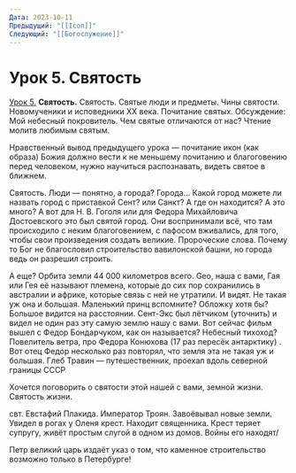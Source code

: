 ```yaml
---
Дата: 2023-10-11
Предыдущий: "[[Icon]]"
Следующий: "[[Богослужение]]"
---
```

# Урок 5. Святость

[Урок 5.](http://uralprosvet.ru/cpsh/Metodicheski_kabinet/pzb/bogoslugenie/svyatost/) **Святость.** Святость. Святые люди и предметы. Чины святости. Новомученики и исповедники XX века. Почитание святых. Обсуждение: Мой небесный покровитель. Чем святые отличаются от нас? Чтение молитв любимым святым.

Нравственный вывод предыдущего урока — почитание икон (как образа) Божия должно вести к не меньшему почитанию и благоговению перед человеком, нужно научиться распознавать, видеть святое в ближнем. 

Святость. Люди — понятно, а города? Города... Какой город можете ли назвать город с приставкой Сент? или Санкт? А где он находится? А это много? А вот для Н. В. Гоголя или для Федора Михайловича Достоевского это был святой город. Они воспринимали всё, что там происходило с неким благоговением, с пафосом вживались, для того, чтобы свои произведения создать великие. Пророческие слова. Почему то Бог не благословил строительство вавилонской башни, но города ведь он разрешил строить.

А еще? Орбита земли 44 000 километров всего. Geo, наша с вами, Гая или Гея её называют племена, которые до сих пор сохранились в австралии и африке, которые связь с ней не утратили. И видят. Не такая уж она и большая. Маленький принц вспомните? Обложку хотя бы? Большое видится на расстоянии. Сент-Экс был лётчиком (уточнить) и видел не один раз эту самую землю нашу с вами. Вот сейчас фильм вышел с Федор Бондарчуком, как он называется? Небесный тихоход? Повелитель ветра, про Федора Конюхова (17 раз пересёк антарктику) . Вот отец Федор несколько раз повторял, что земля эта не такая уж и большая. Глеб Травин — путешественник, проехал вдоль северной границы СССР 

Хочется поговорить о святости этой нашей с вами, земной жизни. Святость жизни. 

свт. Евстафий Плакида. Император Троян. Завоёвывал новые земли. Увидел в рогах у Оленя крест. Находит священника. Крест теряет супругу, живёт простым слугой в одном из домов. Войны его находят/

Петр великий царь издаёт указ о том, что каменное строительство возможно только в Петербурге!